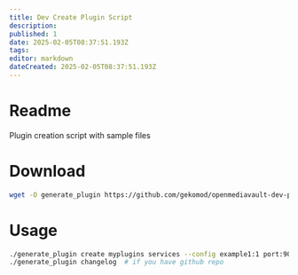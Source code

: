 ```yaml
---
title: Dev Create Plugin Script
description: 
published: 1
date: 2025-02-05T08:37:51.193Z
tags: 
editor: markdown
dateCreated: 2025-02-05T08:37:51.193Z
---
```


# Readme
Plugin creation script with sample files

# Download

```sh
wget -O generate_plugin https://github.com/gekomod/openmediavault-dev-plugin-create/raw/refs/heads/main/dist/generate_plugin && chmod +x generate_plugin
```

# Usage

```bash
./generate_plugin create myplugins services --config example1:1 port:90 name:Text,
./generate_plugin changelog  # if you have github repo
```